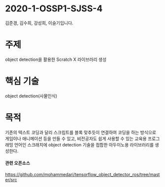 # 2020-1-OSSP1-SJSS-4
김준경, 김수희, 강성희, 이슬기입니다. 

# 주제
object detection을 활용한 Scratch X 라이브러리 생성

# 핵심 기술
object detection(사물인식) 

# 목적
기존의 텍스트 코딩과 달리 스크립트를 블록 맞추듯이 연결하여 코딩을 하는 방식으로 게임이나 애니메이션 등을 만들 수 있고, 비전공자도 쉽게 사용할 수 있는 교육용 프로그래밍 언어인 스크래치에 object detection 기술을 접합한 아두이노용 라이브러리를 생성한다.

#### 관련 오픈소스
https://github.com/mohammedari/tensorflow_object_detector_ros/tree/master/src
